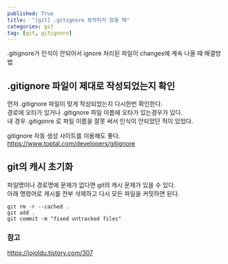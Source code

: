```yaml
---
published: True
title:  "[git] .gitignore 동작하지 않을 때"
categories: git
tag: [git, gitignore]
---
```


.gitignore가 인식이 안되어서 ignore 처리된 파일이 changes에 계속 나올 때 해결방법  

## .gitignore 파일이 제대로 작성되었는지 확인
먼저 .gitignore 파일이 맞게 작성되었는지 다시한번 확인한다.  
경로에 오타가 있거나 .gitignore 파일 이름에 오타가 있는경우가 있다.  
내 경우 .gitigonre 로 파일 이름을 잘못 써서 인식이 안되었던 적이 있었다.  

gitignore 자동 생성 사이트를 이용해도 좋다.  
<https://www.toptal.com/developers/gitignore>

## git의 캐시 초기화
파일명이나 경로명에 문제가 없다면 git의 캐시 문제가 있을 수 있다.  
아래 명령어로 캐시를 전부 삭제하고 다시 모든 파일을 커밋하면 된다.  
```
git rm -r --cached .
git add .
git commit -m "fixed untracked files"
```
### 참고
<https://jojoldu.tistory.com/307>